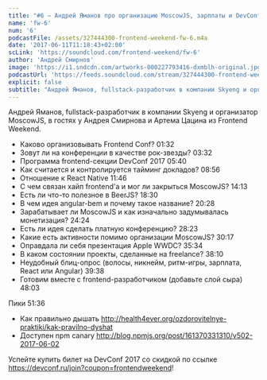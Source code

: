 ```yaml
---
title: "#6 – Андрей Яманов про организацию MoscowJS, зарплаты и DevConf"
name: 'fw-6'
num: '6'
podcastFile: /assets/327444300-frontend-weekend-fw-6.m4a
date: '2017-06-11T11:18:43+02:00'
scLink: 'https://soundcloud.com/frontend-weekend/fw-6'
author: 'Андрей Смирнов'
image: 'https://i1.sndcdn.com/artworks-000227793416-dxmblh-original.jpg'
podcastUrl: 'https://feeds.soundcloud.com/stream/327444300-frontend-weekend-fw-6.m4a'
explicit: false
subtitle: "Андрей Яманов, fullstack-разработчик в компании Skyeng и организатор MoscowJS, в гостях у Андрея Смирнова и Артема Цацина из Frontend Weekend."
---
```

Андрей Яманов, fullstack-разработчик в компании Skyeng и организатор MoscowJS, в гостях у Андрея Смирнова и Артема Цацина из Frontend Weekend.

- Каково организовывать Frontend Conf? <timecode>01:32</timecode>
- Зовут ли на конференции в качестве рок-звезды? <timecode>03:32</timecode>
- Программа frontend-секции DevConf 2017 <timecode>05:40</timecode>
- Как считается и контролируется тайминг докладов? <timecode>08:56</timecode>
- Отношение к React Native <timecode>11:46</timecode>
- С чем связан хайп frontend'а и мог ли закрыться MoscowJS? <timecode>14:13</timecode>
- Есть ли что-то полезное в BeerJS? <timecode>18:30</timecode>
- В чем идея angular-bem и почему такое название? <timecode>20:28</timecode>
- Зарабатывает ли MoscowJS и как изначально задумывалась монетизация? <timecode>24:24</timecode>
- Есть ли идея сделать платную конференцию? <timecode>28:23</timecode>
- Какие есть активности помимо организации MoscowJS? <timecode>30:17</timecode>
- Оправдала ли себя презентация Apple WWDC? <timecode>35:34</timecode>
- В каком состоянии проекты, сделанные на freelance? <timecode>38:10</timecode>
- Неудобный блиц-опрос (волосы, никнейм, ритм-игры, зарплата, React или Angular) <timecode>39:38</timecode>
- Готовим вместе с frontend-разработчиком (добавьте слой сыра) <timecode>48:03</timecode>

Пики <timecode>51:36</timecode>
- Как правильно дышать http://health4ever.org/ozdorovitelnye-praktiki/kak-pravilno-dyshat
- Доступен npm canary http://blog.npmjs.org/post/161370331310/v502-2017-06-02

Успейте купить билет на DevConf 2017 со скидкой по ссылке https://devconf.ru/join?coupon=frontendweekend!
